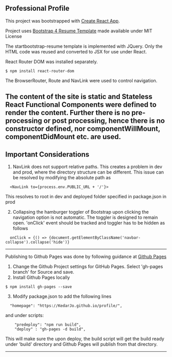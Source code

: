 Professional Profile
---------------------

This project was bootstrapped with [Create React App](https://github.com/facebookincubator/create-react-app).

Project uses [Bootstrap 4 Resume Template](https://github.com/BlackrockDigital/startbootstrap-resume) made available under MIT License

The startbootstrap-resume template is implemented with JQuery. Only the HTML code was reused and converted to JSX for use under React.

React Router DOM was installed separately.
```
$ npm install react-router-dom
```
The BrowserRouter, Route and NavLink were used to control navigation.

The content of the site is static and Stateless React Functional Components were defined to render the content. Further there is no pre-processing or post processing, hence there is no constructor defined, nor componentWillMount, componentDidMount etc. are used.
----

Important Considerations
----

1. NavLink does not support relative paths. This creates a problem in dev and prod, where the directory structure can be different. This issue can be resolved by modifying the absolute path as

```
  <NavLink to={process.env.PUBLIC_URL + '/'}>
```
This resolves to root in dev and deployed folder specified in package.json in prod

2. Collapsing the hamburger toggler of Bootstrap upon clicking the navigation option is not automatic. The toggler is designed to remain open. 'onClick' event should be tracked and toggler has to be hidden as follows    

```
  onClick = {() => {document.getElementByClassName('navbar-collapse').collapse('hide')}
```
---

Publishing to Github Pages was done by following guidance at [Github Pages](https://help.github.com/articles/configuring-a-publishing-source-for-github-pages/)

1. Change the Github Project settings for GitHub Pages. Select 'gh-pages branch' for Source and save.
2. Install Github Pages locally
```
$ npm install gh-pages --save
```
3. Modify package.json to add the following lines
```
  "homepage": "https://KedarJo.github.io/profile/",
```
and under scripts:
```
    "predeploy": "npm run build",
    "deploy" : "gh-pages -d build",
```
This will make sure the upon deploy, the build script will get the build ready under 'build' directory and Github Pages will publish from that directory. 

---

